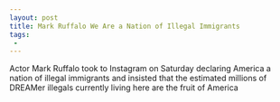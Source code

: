 ```yaml
---
layout: post
title: Mark Ruffalo We Are a Nation of Illegal Immigrants
tags:
 -
---
```

Actor Mark Ruffalo took to Instagram on Saturday declaring America a nation of illegal immigrants and insisted that the estimated millions of DREAMer illegals currently living here are the fruit of America
